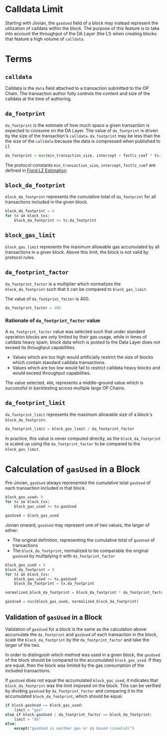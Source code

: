 
# Calldata Limit
Starting with Jovian, the `gasUsed` field of a block may instead represent the utilization of calldata within the block.
The purpose of this feature is to take into account the throughput of the DA Layer (the L1) when creating blocks that feature a high volume of `calldata`.

# Terms 

## `calldata`
Calldata is the `data` field attached to a transaction submitted to the OP Chain. The transaction author fully controls the content and size of the calldata at the time of authoring.

## `da_footprint`
`da_footprint` is the estimate of how much space a given transaction is expected to consume on the DA Layer. The value of `da_footprint` is driven by the size of the transaction's `calldata`. `da_footprint` may be less than the the size of the `calldata` because the data is compressed when published to L1.

```py
da_footprint = max(min_transaction_size, intercept + fastlz_coef * tx.fastlz_size / 1e6)
```

The protocol constants `min_transaction_size`, `intercept`, `fastlz_coef` are defined in [Fjord LZ Estimation](../fjord/exec-engine#fjord-l1-cost-fee-changes-fastlz-estimator).

## `block_da_footprint`
`block_da_footprint` represents the cumulative total of `da_footprint` for all transactions included in the given block.

```py
block_da_footprint = 0
for tx in block_txs:
    block_da_footprint += tx.da_footprint
```

## `block_gas_limit`
`block_gas_limit` represents the maximum allowable gas accumulated by all transactions in a given block. Above this limit, the block is not valid by protocol rules.

## `da_footprint_factor`
`da_footprint_factor` is a multiplier which normalizes the `block_da_footprint` such that it can be compared to `block_gas_limit`.

The value of `da_footprint_factor` is 400.

```py
da_footprint_factor = 400
```
### Rationale of `da_footprint_factor` value
A `da_footprint_factor` value was selected such that under standard operation blocks are only limited by their gas usage,
while in times of calldata heavy spam, block data which is posted to the Data Layer does not exceed its throughput capabilities.
- Values which are too high would artificially restrict the size of blocks which contain standard calldata transactions.
- Values which are too low would fail to restrict calldata heavy blocks and would exceed throughput capabilities.

The value selected, `400`, represents a middle-ground value which is successful in backtesting across multiple large OP Chains.

## `da_footprint_limit`
`da_footprint_limit` represents the maximum allowable size of a block's `block_da_footprint`.
```py
da_footprint_limit = block_gas_limit / da_footprint_factor
```
In practice, this value is never computed directly, as the `block_da_footprint` is scaled up using the `da_footprint_factor` to be compared to the `block_gas_limit`.

# Calculation of `gasUsed` in a Block
Pre-Jovian, `gasUsed` always represented the cumulative total `gasUsed` of each transaction included in that block.

```py
block_gas_used= 0
for tx in block_txs:
    block_gas_used += tx.gasUsed

gasUsed = block_gas_used
```

Jovian onward, `gasUsed` may represent one of two values, the larger of either:
- The original definition, representing the cumulative total of `gasUsed` of transactions
- The `block_da_footprint`, normalized to be comparable the original `gasUsed` by multiplying it with `da_footprint_factor`

```py
block_gas_used = 0
block_da_footprint = 0
for tx in block_txs:
    block_gas_used += tx.gasUsed
    block_da_footprint = tx.da_footprint

normalized_block_da_footprint = block_da_footprint * da_footprint_factor

gasUsed = max(block_gas_used, normalized_block_da_footprint)
```

## Validation of `gasUsed` in a Block

Validation of `gasUsed` for a block is the same as the calculation above: accumulate the `da_footprint` and `gasUsed` of each
transaction in the block, scale the `block_da_footprint` by the `da_footprint_factor` and take the larger of the two.

In order to distinguish which method was used in a given block, the `gasUsed` of the block should be compared to the accumulated
`block_gas_used`. If they are equal, then the block was limited by the gas consumption of the included transactions.

If `gasUsed` does not equal the accumulated `block_gas_used`, it indicates that `block_da_footprint` was the limit imposed on the block. This can be verified by dividing `gasUsed` by `da_footprint_factor` and comparing it to the accumulated `block_da_footprint`, which should be equal.

```py
if block.gasUsed == block_gas_used:
    limit = "gas"
else if block.gasUsed / da_footprint_factor == block_da_footprint:
    limit = "da"
else:
    except("gasUsed is neither gas or da based (invalid)")
```
